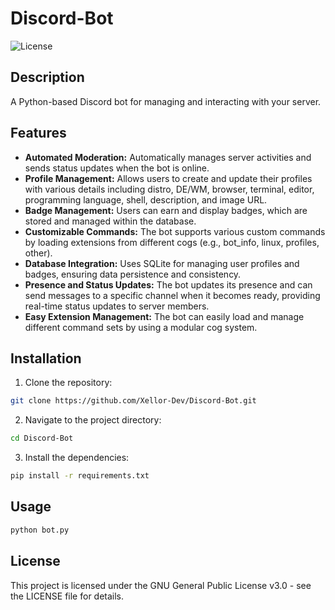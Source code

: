 # Discord-Bot

![License](https://img.shields.io/github/license/Xellor-Dev/Discord-Bot)

## Description
A Python-based Discord bot for managing and interacting with your server.

## Features
- **Automated Moderation:** Automatically manages server activities and sends status updates when the bot is online.
- **Profile Management:** Allows users to create and update their profiles with various details including distro, DE/WM, browser, terminal, editor, programming language, shell, description, and image URL.
- **Badge Management:** Users can earn and display badges, which are stored and managed within the database.
- **Customizable Commands:** The bot supports various custom commands by loading extensions from different cogs (e.g., bot_info, linux, profiles, other).
- **Database Integration:** Uses SQLite for managing user profiles and badges, ensuring data persistence and consistency.
- **Presence and Status Updates:** The bot updates its presence and can send messages to a specific channel when it becomes ready, providing real-time status updates to server members.
- **Easy Extension Management:** The bot can easily load and manage different command sets by using a modular cog system.

## Installation
1. Clone the repository:
```bash
git clone https://github.com/Xellor-Dev/Discord-Bot.git
```

2. Navigate to the project directory:
```bash
cd Discord-Bot
```

3. Install the dependencies:
```bash
pip install -r requirements.txt
```

## Usage
```bash
python bot.py
```

## License
This project is licensed under the GNU General Public License v3.0 - see the LICENSE file for details.

